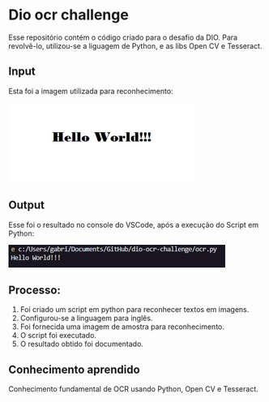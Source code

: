 # Dio ocr challenge

Esse repositório contém o código criado para o desafio da DIO. Para revolvê-lo, utilizou-se a liguagem de Python, e as libs Open CV e Tesseract.

## Input

Esta foi a imagem utilizada para reconhecimento:

![](./inputs/sample.jpg)

## Output

Esse foi o resultado no console do VSCode, após a execução do Script em Python:

![](./outputs/result.jpg)


## Processo: 

1. Foi criado um script em python para reconhecer textos em imagens.
2. Configurou-se a linguagem para inglês.
3. Foi fornecida uma imagem de amostra para reconhecimento.
4. O script foi executado.
5. O resultado obtido foi documentado.

## Conhecimento aprendido

Conhecimento fundamental de OCR usando Python, Open CV e Tesseract. 